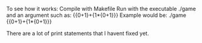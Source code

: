To see how it works:
    Compile with Makefile
    Run with the executable ./game and an argument such as:
        {{0+1}+{1*{0+1}}}
Example would be:
./game {{0+1}+{1*{0+1}}}

There are a lot of print statements that I havent fixed yet. 
